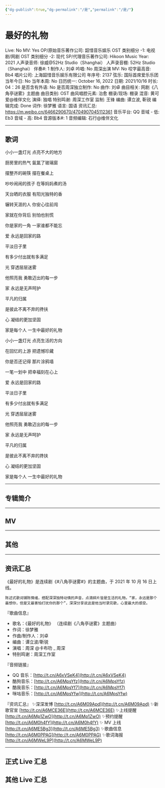 ```yaml
---
{"dg-publish":true,"dg-permalink":"/是","permalink":"/是/"}
---
```



# 最好的礼物

Live: No
MV: Yes
OP/原始音乐著作公司: 韶惜音乐娱乐
OST 类别细分 -1: 电视剧/网剧
OST 类别细分 -2: 现代
SP/代理音乐著作公司: Hikoon Music
Year: 2021
人声录音师: 徐威@52Hz Studio（Shanghai）
人声录音棚: 52Hz Studio（Shanghai）
伴奏#: 1
制作人: 刘卓
吟唱: No
周深出演 MV: No
咬字最高音: Bb4
唱片公司: 上海韶惜音乐娱乐有限公司
年序号: 2137
弦乐: 国际首席爱乐乐团
当年今日: No
当年本周: No
日历统一: October 16, 2022
日期: 2021/10/16
时长: 04：26
是否含有外语: No
是否周深独立制作: No
曲作: 刘卓
曲目相关: 网剧《八角亭谜雾》主题曲
曲目类别: OST
曲风唱腔元素: 治愈
棚录/现场: 棚录
混音: 黄可爱@维伴文化
演绎: 独唱
特别鸣谢: 周深工作室
监制: 王锋
编曲: 谭立波, 靳锐
编辑完成: Done
词作: 徐梦雅
语言: 国语
资讯汇总: https://m.weibo.cn/6466290670/4704907045112361
音乐平台: QQ
音域 - 低: Eb3
音域 - 高: Bb4
音源版本#: 1
音频编辑: 石行@维伴文化

---

## 歌词

小小一盏灯光 点亮不大的地方

厨房里的热气 氤氲了玻璃窗

摆整齐的碗筷 摆在餐桌上

吵吵闹闹的孩子 在等妈妈煮的汤

天台晒的衣服 有阳光独特的香

辗转天涯的人 你安心往前闯

家就在你背后 别怕也别慌

你是家的一角 一家谁都不能忘

爱 永远是回家的路

平淡日子里

有多少付出就有多满足

光 穿透层层迷雾

他照亮我 勇敢迈出的每一步

家 永远是无声呵护

平凡的归属

是彼此不离不弃的搀扶

心 凝结的更加坚固

家是每个人 一生中最好的礼物

小小一盏灯光 点亮生活的方向

在回忆的上游 把遗憾珍藏

你是否还记得 那片涂鸦墙

一笔一划中 把幸福刻在心上

爱 永远是回家的路

平淡日子里

有多少付出就有多满足

光 穿透层层迷雾

他照亮我 勇敢迈出的每一步

家 永远是无声呵护

平凡的归属

是彼此不离不弃的搀扶

心 凝结的更加坚固

家是每个人 一生中最好的礼物

---

## 专辑简介

---

## MV

---

## 其他

---

## 资讯汇总

《最好的礼物》是连续剧《#八角亭谜雾#》的主题曲，于 2021 年 10 月 16 日上线。

    陈述式歌词铺陈情绪，搭配深深独特动情的声音，点滴碎片皆是生活的礼物。“家，永远是那个最想你，但是又最害怕打扰你的那个”，深深分享说这是他当时录完歌，心里最大的感受。

『歌曲信息』

- 歌名：《最好的礼物》
（连续剧《八角亭谜雾》主题曲）
- 作词：徐梦雅
- 作曲/制作人：刘卓
- 编曲：谭立波/靳锐
- 演唱：周深 @卡布叻 _ 周深
- 特别鸣谢：周深工作室

『音频链接』

- QQ 音乐：[http://t.cn/A6xVSeK4](http://t.cn/A6xVSeK4)
- 酷狗音乐：[http://t.cn/A6MpsYfz](http://t.cn/A6MpsYfz)
- 酷我音乐：[http://t.cn/A6MpsYf7](http://t.cn/A6MpsYf7)
- 咪咕音乐：[http://t.cn/A6MpsYfw](http://t.cn/A6MpsYfw)

『资讯汇总』
✨深深发博 [http://t.cn/A6M09Apd](http://t.cn/A6M09Apd)
✨新歌官宣 [http://t.cn/A6MCE36E](http://t.cn/A6MCE36E)
✨上线提醒 [http://t.cn/A6Mp1ZwO](http://t.cn/A6Mp1ZwO)
✨预约提醒 [http://t.cn/A6M0h4fY](http://t.cn/A6M0h4fY)
✨ MV 上线 [http://t.cn/A6ME5Bg3](http://t.cn/A6ME5Bg3)
✨歌曲信息 [http://t.cn/A6M0PPAG](http://t.cn/A6M0PPAG)
✨歌词海报 [http://t.cn/A6MWeL9P](http://t.cn/A6MWeL9P)

---

## 正式 Live 汇总

## 其他 Live 汇总
